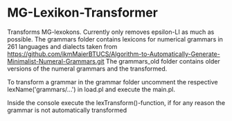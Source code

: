 # MG-Lexikon-Transformer
Transforms MG-lexokons. Currently only removes epsilon-LI as much as possible.
The grammars folder contains lexicons for numerical grammars in 261 languages and dialects taken from https://github.com/ikmMaierBTUCS/Algorithm-to-Automatically-Generate-Minimalist-Numeral-Grammars.git
The grammars_old folder contains older versions of the numeral grammars and the transformed.

To transform a grammar in the grammar folder uncomment the respective lexName('grammars/...') in load.pl and execute the main.pl. 

Inside the console execute the lexTransform()-function, if for any reason the grammar is not automatically transformed
